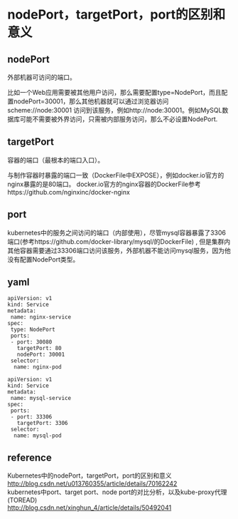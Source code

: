 # nodePort，targetPort，port的区别和意义

## nodePort

外部机器可访问的端口。  

比如一个Web应用需要被其他用户访问，那么需要配置type=NodePort，而且配置nodePort=30001，那么其他机器就可以通过浏览器访问scheme://node:30001
访问到该服务，例如http://node:30001。例如MySQL数据库可能不需要被外界访问，只需被内部服务访问，那么不必设置NodePort.  

## targetPort

容器的端口（最根本的端口入口）。  

与制作容器时暴露的端口一致（DockerFile中EXPOSE），例如docker.io官方的nginx暴露的是80端口。 
docker.io官方的nginx容器的DockerFile参考https://github.com/nginxinc/docker-nginx  

## port

kubernetes中的服务之间访问的端口（内部使用），尽管mysql容器暴露了3306端口(参考https://github.com/docker-library/mysql/的DockerFile) ,
但是集群内其他容器需要通过33306端口访问该服务，外部机器不能访问mysql服务，因为他没有配置NodePort类型。  

## yaml

```
apiVersion: v1
kind: Service
metadata:
 name: nginx-service
spec:
 type: NodePort
 ports:
 - port: 30080
   targetPort: 80
   nodePort: 30001
 selector:
  name: nginx-pod
```

```
apiVersion: v1
kind: Service
metadata:
 name: mysql-service
spec:
 ports:
 - port: 33306
   targetPort: 3306
 selector:
  name: mysql-pod
```

## reference
Kubernetes中的nodePort，targetPort，port的区别和意义  
http://blog.csdn.net/u013760355/article/details/70162242  
kubernetes中port、target port、node port的对比分析，以及kube-proxy代理(TOREAD)  
http://blog.csdn.net/xinghun_4/article/details/50492041  

